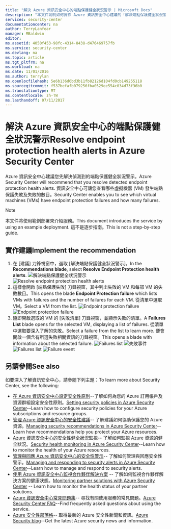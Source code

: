 ```yaml
---
title: "解決 Azure 資訊安全中心的端點保護健全狀況警示 | Microsoft Docs"
description: "本文件說明如何實作 Azure 資訊安全中心建議的「解決端點保護健全狀況警示」。"
services: security-center
documentationcenter: na
author: TerryLanfear
manager: MBaldwin
editor: 
ms.assetid: 4050f453-98fc-4314-8438-d476469757fb
ms.service: security-center
ms.devlang: na
ms.topic: article
ms.tgt_pltfrm: na
ms.workload: na
ms.date: 11/01/2016
ms.author: terrylan
ms.openlocfilehash: 5e6b136d6bd3b11fb82126d104fd0cb149255118
ms.sourcegitcommit: f537befafb079256fba0529ee554c034d73f36b0
ms.translationtype: MT
ms.contentlocale: zh-TW
ms.lasthandoff: 07/11/2017
---
```

# <a name="resolve-endpoint-protection-health-alerts-in-azure-security-center"></a><span data-ttu-id="d262f-103">解決 Azure 資訊安全中心的端點保護健全狀況警示</span><span class="sxs-lookup"><span data-stu-id="d262f-103">Resolve endpoint protection health alerts in Azure Security Center</span></span>
<span data-ttu-id="d262f-104">Azure 資訊安全中心建議您先解決偵測到的端點保護健全狀況警示。</span><span class="sxs-lookup"><span data-stu-id="d262f-104">Azure Security Center will recommend that you resolve detected endpoint protection health alerts.</span></span>  <span data-ttu-id="d262f-105">資訊安全中心可讓您查看哪些虛擬機器 (VM) 發生端點保護失敗及失敗的數目。</span><span class="sxs-lookup"><span data-stu-id="d262f-105">Security Center enables you to see which virtual machines (VMs) have endpoint protection failures and how many failures.</span></span>

> [!NOTE]
> <span data-ttu-id="d262f-106">本文件將使用範例部署來介紹服務。</span><span class="sxs-lookup"><span data-stu-id="d262f-106">This document introduces the service by using an example deployment.</span></span> <span data-ttu-id="d262f-107">這不是逐步指南。</span><span class="sxs-lookup"><span data-stu-id="d262f-107">This is not a step-by-step guide.</span></span>
> 
> 

## <a name="implement-the-recommendation"></a><span data-ttu-id="d262f-108">實作建議</span><span class="sxs-lookup"><span data-stu-id="d262f-108">Implement the recommendation</span></span>
1. <span data-ttu-id="d262f-109">在 [建議] 刀鋒視窗中，選取 [解決端點保護健全狀況警示]。</span><span class="sxs-lookup"><span data-stu-id="d262f-109">In the **Recommendations blade**, select **Resolve Endpoint Protection health alerts**.</span></span>
   <span data-ttu-id="d262f-110">![解決端點保護健全狀況警示][1]</span><span class="sxs-lookup"><span data-stu-id="d262f-110">![Resolve endpoint protection health alerts][1]</span></span>
2. <span data-ttu-id="d262f-111">這樣會開啟 [端點保護失敗]  刀鋒視窗，其中列出失敗的 VM 和每部 VM 的失敗數目。</span><span class="sxs-lookup"><span data-stu-id="d262f-111">This opens the blade **Endpoint Protection failure** which lists VMs with failures and the number of failures for each VM.</span></span> <span data-ttu-id="d262f-112">從清單中選取 VM。</span><span class="sxs-lookup"><span data-stu-id="d262f-112">Select a VM from the list.</span></span>
   <span data-ttu-id="d262f-113">![Endpoint protection failure][2]</span><span class="sxs-lookup"><span data-stu-id="d262f-113">![Endpoint protection failure][2]</span></span>
3. <span data-ttu-id="d262f-114">隨即開啟選取的 VM 的 [失敗清單]  刀鋒視窗，並顯示失敗的清單。</span><span class="sxs-lookup"><span data-stu-id="d262f-114">A **Failures List** blade opens for the selected VM, displaying a list of failures.</span></span> <span data-ttu-id="d262f-115">從清單中選取要深入了解的失敗。</span><span class="sxs-lookup"><span data-stu-id="d262f-115">Select a failure from the list to learn more.</span></span> <span data-ttu-id="d262f-116">便會開啟一個含有所選失敗相關資訊的刀鋒視窗。</span><span class="sxs-lookup"><span data-stu-id="d262f-116">This opens a blade with information about the selected failure.</span></span>
   <span data-ttu-id="d262f-117">![Failures list][3]
    ![失敗事件][4]</span><span class="sxs-lookup"><span data-stu-id="d262f-117">![Failures list][3]
![Failure event][4]</span></span>

## <a name="see-also"></a><span data-ttu-id="d262f-118">另請參閱</span><span class="sxs-lookup"><span data-stu-id="d262f-118">See also</span></span>
<span data-ttu-id="d262f-119">如要深入了解資訊安全中心，請參閱下列主題：</span><span class="sxs-lookup"><span data-stu-id="d262f-119">To learn more about Security Center, see the following:</span></span>

* <span data-ttu-id="d262f-120">[在 Azure 資訊安全中心設定安全性原則](security-center-policies.md)--了解如何為您的 Azure 訂用帳戶及資源群組設定安全性原則。</span><span class="sxs-lookup"><span data-stu-id="d262f-120">[Setting security policies in Azure Security Center](security-center-policies.md)--Learn how to configure security policies for your Azure subscriptions and resource groups.</span></span>
* <span data-ttu-id="d262f-121">[管理 Azure 資訊安全中心的安全性建議](security-center-recommendations.md)-- 了解建議如何協助保護您的 Azure 資源。</span><span class="sxs-lookup"><span data-stu-id="d262f-121">[Managing security recommendations in Azure Security Center](security-center-recommendations.md)--Learn how recommendations help you protect your Azure resources.</span></span>
* <span data-ttu-id="d262f-122">[Azure 資訊安全中心的安全性健全狀況監視](security-center-monitoring.md)-- 了解如何監視 Azure 資源的健全狀況。</span><span class="sxs-lookup"><span data-stu-id="d262f-122">[Security health monitoring in Azure Security Center](security-center-monitoring.md)--Learn how to monitor the health of your Azure resources.</span></span>
* <span data-ttu-id="d262f-123">[管理與回應 Azure 資訊安全中心的安全性警示](security-center-managing-and-responding-alerts.md)-- 了解如何管理與回應安全性警示。</span><span class="sxs-lookup"><span data-stu-id="d262f-123">[Managing and responding to security alerts in Azure Security Center](security-center-managing-and-responding-alerts.md)--Learn how to manage and respond to security alerts.</span></span>
* <span data-ttu-id="d262f-124">[使用 Azure 資訊安全中心監視合作夥伴解決方案](security-center-partner-solutions.md) -- 了解如何監視合作夥伴解決方案的健康狀態。</span><span class="sxs-lookup"><span data-stu-id="d262f-124">[Monitoring partner solutions with Azure Security Center](security-center-partner-solutions.md) -- Learn how to monitor the health status of your partner solutions.</span></span>
* <span data-ttu-id="d262f-125">[Azure 資訊安全中心常見問題集](security-center-faq.md)-- 尋找有關使用服務的常見問題。</span><span class="sxs-lookup"><span data-stu-id="d262f-125">[Azure Security Center FAQ](security-center-faq.md)--Find frequently asked questions about using the service.</span></span>
* <span data-ttu-id="d262f-126">[Azure 安全性部落格](http://blogs.msdn.com/b/azuresecurity/)-- 取得最新的 Azure 安全性新聞和資訊。</span><span class="sxs-lookup"><span data-stu-id="d262f-126">[Azure Security blog](http://blogs.msdn.com/b/azuresecurity/)--Get the latest Azure security news and information.</span></span>

<!--Image references-->
[1]: ./media/security-center-resolve-endpoint-protection/resolve-endpoint-protection.png
[2]: ./media/security-center-resolve-endpoint-protection/endpoint-protection-failure.png
[3]: ./media/security-center-resolve-endpoint-protection/failure-list.png
[4]: ./media/security-center-resolve-endpoint-protection/failure-event.png
